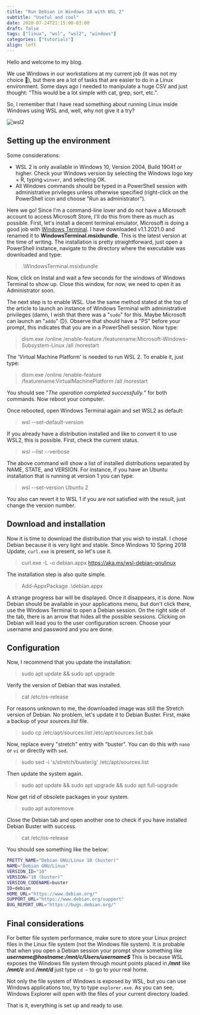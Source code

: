 ```yaml
---
title: "Run Debian in Windows 10 with WSL 2"
subtitle: "Useful and cool"
date: 2020-07-24T21:15:00-03:00
draft: false
tags: ["linux", "wsl", "wsl2", "windows"]
categories: ["tutorials"]
align: left
---
```


Hello and welcome to my blog.

We use Windows in our workstations at my current job (it was not my choice 🙊), but there are a lot of tasks that are easier to do in a Linux environment. Some days ago I needed to manipulate a huge CSV and just thought: "This would be a lot simple with cat, grep, sort, etc.".

So, I remember that I have read something about running Linux inside Windows using WSL and, well, why not give it a try?

![wsl2](/img/debian-windows10-wsl2/wsl2.png)

## Setting up the environment

Some considerations:

* WSL 2 is only available in Windows 10, Version 2004, Build 19041 or higher. Check your Windows version by selecting the Windows logo key + R, typing `winver`, and selecting OK.
* All Windows commands should be typed in a PowerShell session with administrative privileges unless otherwise specified (right-click on the PowerShell icon and choose "Run as administrator").

Here we go! Since I'm a command-line lover and do not have a Microsoft account to access Microsoft Store, I'll do this from there as much as possible. First, let's install a decent terminal emulator, Microsoft is doing a good job with [Windows Terminal](https://github.com/microsoft/terminal). I have downloaded v1.1.2021.0 and renamed it to **WindowsTerminal.msixbundle**. This is the latest version at the time of writing. The installation is pretty straightforward, just open a PowerShell instance, navigate to the directory where the executable was downloaded and type:

>.\WindowsTerminal.msixbundle

Now, click on Instal and wait a few seconds for the windows of Windows Terminal to show up. Close this window, for now, we need to open it as Administrator soon.

The next step is to enable WSL. Use the same method stated at the top of the article to launch an instance of Windows Terminal with administrative privileges (damn, I wish that there was a "`sudo`" for this. Maybe Microsoft can launch an "`addo`" 🙃). Observe that should have a "PS" before your prompt, this indicates that you are in a PowerShell session. Now type:

>dism.exe /online /enable-feature /featurename:Microsoft-Windows-Subsystem-Linux /all /norestart

The 'Virtual Machine Platform' is needed to run WSL 2. To enable it, just type:
>dism.exe /online /enable-feature /featurename:VirtualMachinePlatform /all /norestart

You should see "_The operation completed successfully._" for both commands. Now reboot your computer.

Once rebooted, open Windows Terminal again and set WSL2 as default:

>wsl -\-set-default-version

If you already have a distribution installed and like to convert it to use WSL2, this is possible. First, check the current status.

> wsl -\-list -\-verbose

The above command will show a list of installed distributions separated by NAME, STATE, and VERSION. For instance, if you have an Ubuntu installation that is running at version 1 you can type:

> wsl -\-set-version Ubuntu 2

You also can revert it to WSL 1 if you are not satisfied with the result, just change the version number.

## Download and installation

Now it is time to download the distribution that you wish to install. I chose Debian because it is very light and stable. Since Windows 10 Spring 2018 Update, `curl.exe` is present, so let's use it.

>curl.exe -L -o debian.appx <https://aka.ms/wsl-debian-gnulinux>

The installation step is also quite simple.

>Add-AppxPackage .\debian.appx

A strange progress bar will be displayed. Once it disappears, it is done. Now Debian should be available in your applications menu, but don't click there, use the Windows Terminal to open a Debian session. On the right side of the tab, there is an arrow that hides all the possible sessions.
Clicking on Debian will lead you to the user configuration screen. Choose your username and password and you are done.

## Configuration

Now, I recommend that you update the installation:

>sudo apt update && sudo apt upgrade

Verify the version of Debian that was installed.

>cat /etc/os-release

For reasons unknown to me, the downloaded image was still the Stretch version of Debian. No problem, let's update it to Debian Buster. First, make a backup of your _sources.list_ file.

>sudo cp /etc/apt/sources.list /etc/apt/sources.list.bak

Now, replace every "stretch" entry with "buster". You can do this with `nano` or `vi` or directly with `sed`.

>sudo sed -i 's/stretch/buster/g' /etc/apt/sources.list

Then update the system again.

>sudo apt update && sudo apt upgrade && sudo apt full-upgrade

Now get rid of obsolete packages in your system.

>sudo apt autoremove

Close the Debian tab and open another one to check if you have installed Debian Buster with success.

>cat /etc/os-release

You should see something like the below:

```bash
PRETTY_NAME="Debian GNU/Linux 10 (buster)"
NAME="Debian GNU/Linux"
VERSION_ID="10"
VERSION="10 (buster)"
VERSION_CODENAME=buster
ID=debian
HOME_URL="https://www.debian.org/"
SUPPORT_URL="https://www.debian.org/support"
BUG_REPORT_URL="https://bugs.debian.org/"
```

## Final considerations

For better file system performance, make sure to store your Linux project files in the Linux file system (not the Windows file system).
It is probable that when you open a Debian session your prompt show something like **_username@hostname:/mnt/c/Users/username$_** This is because WSL exposes the Windows file system through mount points placed in **_/mnt_** like **_/mnt/c_** and **_/mnt/d_** just type `cd ~` to go to your real home.

Not only the file system of Windows is exposed by WSL, but you can use Windows applications too, try to type `explorer.exe`. As you can see, Windows Explorer will open with the files of your current directory loaded.

That is it, everything is set up and ready to use.
